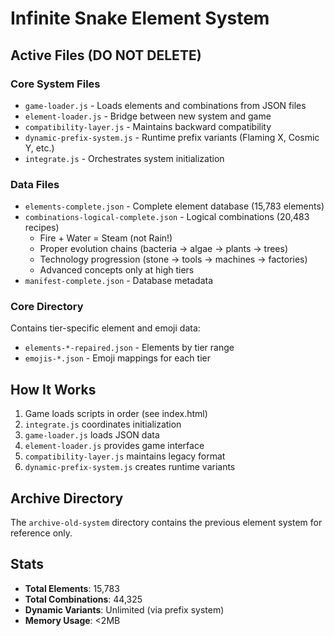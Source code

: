 # Infinite Snake Element System

## Active Files (DO NOT DELETE)

### Core System Files
- `game-loader.js` - Loads elements and combinations from JSON files
- `element-loader.js` - Bridge between new system and game
- `compatibility-layer.js` - Maintains backward compatibility
- `dynamic-prefix-system.js` - Runtime prefix variants (Flaming X, Cosmic Y, etc.)
- `integrate.js` - Orchestrates system initialization

### Data Files
- `elements-complete.json` - Complete element database (15,783 elements)
- `combinations-logical-complete.json` - Logical combinations (20,483 recipes)
  - Fire + Water = Steam (not Rain!)
  - Proper evolution chains (bacteria → algae → plants → trees)
  - Technology progression (stone → tools → machines → factories)
  - Advanced concepts only at high tiers
- `manifest-complete.json` - Database metadata

### Core Directory
Contains tier-specific element and emoji data:
- `elements-*-repaired.json` - Elements by tier range
- `emojis-*.json` - Emoji mappings for each tier

## How It Works

1. Game loads scripts in order (see index.html)
2. `integrate.js` coordinates initialization
3. `game-loader.js` loads JSON data
4. `element-loader.js` provides game interface
5. `compatibility-layer.js` maintains legacy format
6. `dynamic-prefix-system.js` creates runtime variants

## Archive Directory

The `archive-old-system` directory contains the previous element system for reference only.

## Stats
- **Total Elements**: 15,783
- **Total Combinations**: 44,325
- **Dynamic Variants**: Unlimited (via prefix system)
- **Memory Usage**: <2MB